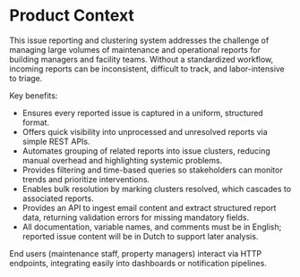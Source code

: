# Product Context

This issue reporting and clustering system addresses the challenge of managing large volumes of maintenance and operational reports for building managers and facility teams. Without a standardized workflow, incoming reports can be inconsistent, difficult to track, and labor-intensive to triage.

Key benefits:
- Ensures every reported issue is captured in a uniform, structured format.
- Offers quick visibility into unprocessed and unresolved reports via simple REST APIs.
- Automates grouping of related reports into issue clusters, reducing manual overhead and highlighting systemic problems.
- Provides filtering and time-based queries so stakeholders can monitor trends and prioritize interventions.
- Enables bulk resolution by marking clusters resolved, which cascades to associated reports.
- Provides an API to ingest email content and extract structured report data, returning validation errors for missing mandatory fields.
- All documentation, variable names, and comments must be in English; reported issue content will be in Dutch to support later analysis.

End users (maintenance staff, property managers) interact via HTTP endpoints, integrating easily into dashboards or notification pipelines.
